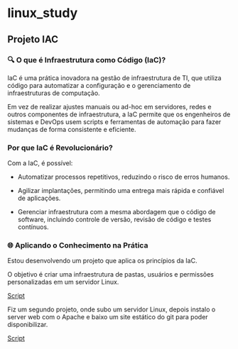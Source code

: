 # linux_study

## Projeto IAC

### 🔍 O que é Infraestrutura como Código (IaC)?
IaC é uma prática inovadora na gestão de infraestrutura de TI, que utiliza código para automatizar a configuração e o gerenciamento de infraestruturas de computação. 

Em vez de realizar ajustes manuais ou ad-hoc em servidores, redes e outros componentes de infraestrutura, 
a IaC permite que os engenheiros de sistemas e DevOps usem scripts e ferramentas de automação para fazer mudanças de forma consistente e eficiente.

### Por que IaC é Revolucionário?
Com a IaC, é possível:

- Automatizar processos repetitivos, reduzindo o risco de erros humanos.

- Agilizar implantações, permitindo uma entrega mais rápida e confiável de aplicações.
   
- Gerenciar infraestrutura com a mesma abordagem que o código de software, incluindo controle de versão, revisão de código e testes contínuos.


### 🌐 Aplicando o Conhecimento na Prática

Estou desenvolvendo um projeto que aplica os princípios da IaC.

O objetivo é criar uma infraestrutura de pastas, usuários e permissões personalizadas em um servidor Linux.

[Script](/iac/iac.sh)

Fiz um segundo projeto, onde subo um servidor Linux, depois instalo o server web com o Apache e baixo um site estático do git para poder disponibilizar.

[Script](/iac/iac.sh)